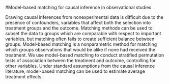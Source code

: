 #Model-based matching for causal inference in observational studies

Drawing causal inferences from nonexperimental data is difficult due to the presence of confounders, variables that affect both the selection into treatment groups and the outcome.  Matching methods can be used to subset the data to groups which are comparable with respect to important variables, but matching often fails to create sufficient balance between groups.  Model-based matching is a nonparametric method for matching which groups observations that would be alike if none had received the treatment.  We use model-based matching to conduct stratified permutation tests of association between the treatment and outcome, controlling for other variables.  Under standard assumptions from the causal inference literature, model-based matching can be used to estimate average treatment effects.
